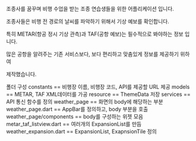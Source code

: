 조종사를 꿈꾸며 비행 수업을 받는 조종 연습생들을 위한 어플리케이션 입니다.

조종사들은 비행 전 경로의 날씨를 파악하기 위해서 기상 예보를 확인합니다.

특히 METAR(항공 정시 기상 관측)과 TAF(공항 예보)는 필수적으로 봐야하는 정보 입니다.

많은 공항을 알려주는 기존 서비스보다, 보다 편리하고 맞춤있게 정보를 제공하기 위하여

제작했습니다.


폴더 구성
constants == 비행장 이름, 비행장 코드, API를 제공할 URL 제공
models == METAR, TAF XML데이터를 가공
resource == ThemeData 저장
services == API 통신 함수를 정의
weather_page == 화면의 body에 해당하는 부분
  weather_page.dart == AppBar를 정의하고, body 부분을 호출
weather_page/components == body를 구성하는 위젯 모음
  metar_taf_listview.dart == 여러개의 ExpansionList를 만듬
  weather_expansion.dart == ExpansionList, ExapnsionTile 정의